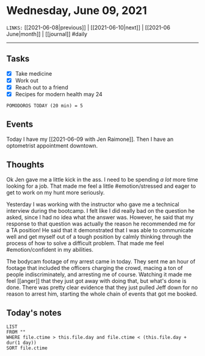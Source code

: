 # Wednesday, June 09, 2021
`LINKS:` [[2021-06-08|previous]] | [[2021-06-10|next]] |  [[2021-06 June|month]] | [[journal]] 
#daily

---
## Tasks
- [X]  Take medicine
- [X]  Work out
- [x]  Reach out to a friend
- [X] Recipes for modern health may 24

```
POMODOROS TODAY (20 min) = 5
```

## Events
Today I have my [[2021-06-09 with Jen Raimone]]. Then I have an optometrist appointment downtown.

## Thoughts
Ok Jen gave me a little kick in the ass. I need to be spending *a lot* more time looking for a job. That made me feel a little #emotion/stressed and eager to get to work on my hunt more seriously. 

Yesterday I was working with the instructor who gave me a technical interview during the bootcamp. I felt like I did really bad on the question he asked, since I had no idea what the answer was. However, he said that my response to that question was actually the reason he recommended me for a TA position! He said that it demonstrated that I was able to communicate well and get myself out of a tough position by calmly thinking through the process of how to solve a difficult problem. That made me feel #emotion/confident in my abilities. 

The bodycam footage of my arrest came in today. They sent me an hour of footage that included the officers charging the crowd, macing a ton of people indiscriminately, and arresting me of course. Watching it made me feel [[anger]] that they just got away with doing that, but what's done is done. There was pretty clear evidence that they just pulled Jeff down for no reason to arrest him, starting the whole chain of events that got me booked. 

## Today's notes
```dataview
LIST 
FROM ""
WHERE file.ctime > this.file.day and file.ctime < (this.file.day + dur(1 day))
SORT file.ctime
```
